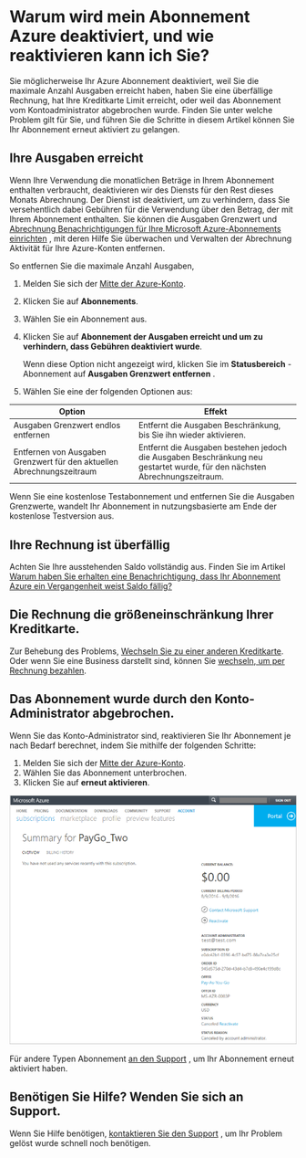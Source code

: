 <properties
    pageTitle="Reaktivieren deaktiviert Azure-Abonnement | Microsoft Azure"
    description="Beschreibt, wenn Sie gegebenenfalls ein Azure-Abonnement deaktiviert haben und wie Sie ihn erneut aktivieren."
    keywords="Azure-Abonnement deaktiviert"
    services=""
    documentationCenter=""
    authors="genlin"
    manager="mbaldwin"
    editor=""
    tags="billing"
    />

<tags
    ms.service="billing"
    ms.workload="na"
    ms.tgt_pltfrm="na"
    ms.devlang="na"
    ms.topic="article"
    ms.date="10/04/2016"
    ms.author="genli"/>

# <a name="why-is-my-azure-subscription-disabled-and-how-do-i-reactivate-it"></a>Warum wird mein Abonnement Azure deaktiviert, und wie reaktivieren kann ich Sie?

Sie möglicherweise Ihr Azure Abonnement deaktiviert, weil Sie die maximale Anzahl Ausgaben erreicht haben, haben Sie eine überfällige Rechnung, hat Ihre Kreditkarte Limit erreicht, oder weil das Abonnement vom Kontoadministrator abgebrochen wurde. Finden Sie unter welche Problem gilt für Sie, und führen Sie die Schritte in diesem Artikel können Sie Ihr Abonnement erneut aktiviert zu gelangen. 

## <a name="you-reached-your-spending-limit"></a>Ihre Ausgaben erreicht

Wenn Ihre Verwendung die monatlichen Beträge in Ihrem Abonnement enthalten verbraucht, deaktivieren wir des Diensts für den Rest dieses Monats Abrechnung. Der Dienst ist deaktiviert, um zu verhindern, dass Sie versehentlich dabei Gebühren für die Verwendung über den Betrag, der mit Ihrem Abonnement enthalten. Sie können die Ausgaben Grenzwert und [Abrechnung Benachrichtigungen für Ihre Microsoft Azure-Abonnements einrichten](billing-set-up-alerts.md) , mit deren Hilfe Sie überwachen und Verwalten der Abrechnung Aktivität für Ihre Azure-Konten entfernen.

So entfernen Sie die maximale Anzahl Ausgaben,

1. Melden Sie sich der [Mitte der Azure-Konto](https://account.windowsazure.com/Home/Index).

2. Klicken Sie auf **Abonnements**.

3. Wählen Sie ein Abonnement aus.

4. Klicken Sie auf **Abonnement der Ausgaben erreicht und um zu verhindern, dass Gebühren deaktiviert wurde**.

    Wenn diese Option nicht angezeigt wird, klicken Sie im **Statusbereich** -Abonnement auf **Ausgaben Grenzwert entfernen** .

5. Wählen Sie eine der folgenden Optionen aus:

|Option|Effekt|
|------|------|
|Ausgaben Grenzwert endlos entfernen|Entfernt die Ausgaben Beschränkung, bis Sie ihn wieder aktivieren.|
|Entfernen von Ausgaben Grenzwert für den aktuellen Abrechnungszeitraum|Entfernt die Ausgaben bestehen jedoch die Ausgaben Beschränkung neu gestartet wurde, für den nächsten Abrechnungszeitraum.|

Wenn Sie eine kostenlose Testabonnement und entfernen Sie die Ausgaben Grenzwerte, wandelt Ihr Abonnement in nutzungsbasierte am Ende der kostenlose Testversion aus.

## <a name="your-bill-is-past-due"></a>Ihre Rechnung ist überfällig

Achten Sie Ihre ausstehenden Saldo vollständig aus. Finden Sie im Artikel [Warum haben Sie erhalten eine Benachrichtigung, dass Ihr Abonnement Azure ein Vergangenheit weist Saldo fällig?](billing-azure-subscription-past-due-balance.md#what-can-you-do-to-resolve-the-issue)

## <a name="the-bill-exceeds-your-credit-card-limit"></a>Die Rechnung die größeneinschränkung Ihrer Kreditkarte.

Zur Behebung des Problems, [Wechseln Sie zu einer anderen Kreditkarte](billing-how-to-change-credit-card.md). Oder wenn Sie eine Business darstellt sind, können Sie [wechseln, um per Rechnung bezahlen](https://azure.microsoft.com/pricing/invoicing/).

## <a name="the-subscription-was-canceled-by-the-account-administrator"></a>Das Abonnement wurde durch den Konto-Administrator abgebrochen.

Wenn Sie das Konto-Administrator sind, reaktivieren Sie Ihr Abonnement je nach Bedarf berechnet, indem Sie mithilfe der folgenden Schritte: 

1. Melden Sie sich der [Mitte der Azure-Konto](https://account.windowsazure.com/Home/Index).
2. Wählen Sie das Abonnement unterbrochen.
3. Klicken Sie auf **erneut aktivieren**.

![Screenshot, der zeigt reaktivieren Links im rechten Bereich.](./media/billing-how-to-cancel-azure-subscription/reactivate-sub.png)

Für andere Typen Abonnement [an den Support](https://portal.azure.com/?#blade/Microsoft_Azure_Support/HelpAndSupportBlade) , um Ihr Abonnement erneut aktiviert haben.

## <a name="need-help-contact-support"></a>Benötigen Sie Hilfe? Wenden Sie sich an Support.
Wenn Sie Hilfe benötigen, [kontaktieren Sie den Support](https://portal.azure.com/?#blade/Microsoft_Azure_Support/HelpAndSupportBlade) , um Ihr Problem gelöst wurde schnell noch benötigen. 

